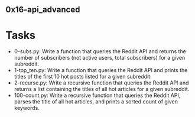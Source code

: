 ## 0x16-api_advanced

# Tasks
- 0-subs.py: Write a function that queries the Reddit API and returns the number of subscribers (not active users, total subscribers) for a given subreddit.
- 1-top_ten.py: Write a function that queries the Reddit API and prints the titles of the first 10 hot posts listed for a given subreddit.
- 2-recurse.py: Write a recursive function that queries the Reddit API and returns a list containing the titles of all hot articles for a given subreddit.
- 100-count.py: Write a recursive function that queries the Reddit API, parses the title of all hot articles, and prints a sorted count of given keywords.
